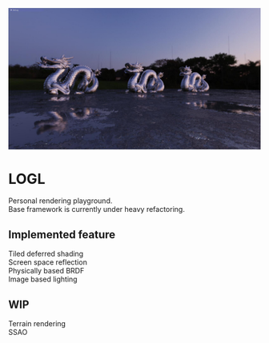 ![GitHub Logo](/1.jpg)
# LOGL
Personal rendering playground.  
Base framework is currently under heavy refactoring.

## Implemented feature  
Tiled deferred shading  
Screen space reflection  
Physically based BRDF  
Image based lighting  

## WIP
Terrain rendering  
SSAO  
